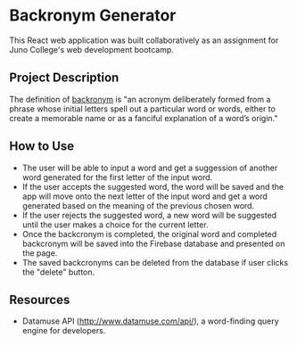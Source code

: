 # Backronym Generator

This React web application was built collaboratively as an assignment for Juno College's web development bootcamp. 


## Project Description

The definition of [backronym](https://en.wikipedia.org/wiki/Backronym) is "an acronym deliberately formed from a phrase
whose initial letters spell out a particular word or words, either to create a memorable name
or as a fanciful explanation of a word’s origin."

## How to Use 
* The user will be able to input a word and get a suggession of another word generated for the first letter of the input word. 
* If the user accepts the suggested word, the word will be saved and the app will move onto the next letter of the input word and get a word generated based on the meaning of the previous chosen word. 
* If the user rejects the suggested word, a new word will be suggested until the user makes a choice for the current letter.
* Once the backcronym is completed, the original word and completed backcronym will be saved into the Firebase database and presented on the page.
* The saved backcronyms can be deleted from the database if user clicks the "delete" button. 

## Resources  
* Datamuse API (http://www.datamuse.com/api/), a word-finding query engine for developers.

